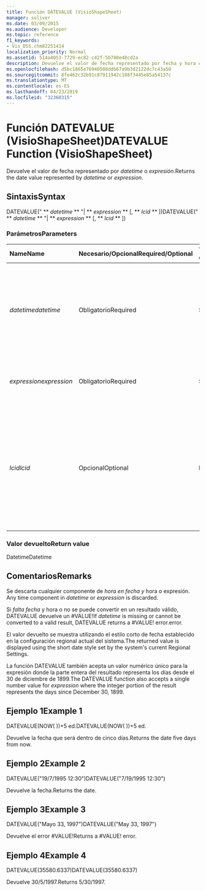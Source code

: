 ```yaml
---
title: Función DATEVALUE (VisioShapeSheet)
manager: soliver
ms.date: 03/09/2015
ms.audience: Developer
ms.topic: reference
f1_keywords:
- Vis_DSS.chm82251414
localization_priority: Normal
ms.assetid: 514a4053-7729-ec82-c42f-5b780e48cd2a
description: Devuelve el valor de fecha representado por fecha y hora o expresión.
ms.openlocfilehash: d5bc1865e76940508ddb67a9b3d2122dc7c43a50
ms.sourcegitcommit: 8fe462c32b91c87911942c188f3445e85a54137c
ms.translationtype: MT
ms.contentlocale: es-ES
ms.lasthandoff: 04/23/2019
ms.locfileid: "32360315"
---
```

# <a name="datevalue-function-visioshapesheet"></a><span data-ttu-id="63380-103">Función DATEVALUE (VisioShapeSheet)</span><span class="sxs-lookup"><span data-stu-id="63380-103">DATEVALUE Function (VisioShapeSheet)</span></span>

<span data-ttu-id="63380-104">Devuelve el valor de fecha representado por  _datetime_ o  _expresión_.</span><span class="sxs-lookup"><span data-stu-id="63380-104">Returns the date value represented by  _datetime_ or  _expression_.</span></span>
  
## <a name="syntax"></a><span data-ttu-id="63380-105">Sintaxis</span><span class="sxs-lookup"><span data-stu-id="63380-105">Syntax</span></span>

<span data-ttu-id="63380-106">DATEVALUE(" \*\* *datetime* \*\* "| \*\* *expression* \*\* [, \*\* *lcid* \*\* ])</span><span class="sxs-lookup"><span data-stu-id="63380-106">DATEVALUE(" \*\* *datetime* \*\* "| \*\* *expression* \*\* [, \*\* *lcid* \*\* ])</span></span> 
  
### <a name="parameters"></a><span data-ttu-id="63380-107">Parámetros</span><span class="sxs-lookup"><span data-stu-id="63380-107">Parameters</span></span>

|<span data-ttu-id="63380-108">**Name**</span><span class="sxs-lookup"><span data-stu-id="63380-108">**Name**</span></span>|<span data-ttu-id="63380-109">**Necesario/Opcional**</span><span class="sxs-lookup"><span data-stu-id="63380-109">**Required/Optional**</span></span>|<span data-ttu-id="63380-110">**Tipo de datos**</span><span class="sxs-lookup"><span data-stu-id="63380-110">**Data Type**</span></span>|<span data-ttu-id="63380-111">**Descripción**</span><span class="sxs-lookup"><span data-stu-id="63380-111">**Description**</span></span>|
|:-----|:-----|:-----|:-----|
| <span data-ttu-id="63380-112">_datetime_</span><span class="sxs-lookup"><span data-stu-id="63380-112">_datetime_</span></span> <br/> |<span data-ttu-id="63380-113">Obligatorio</span><span class="sxs-lookup"><span data-stu-id="63380-113">Required</span></span>  <br/> |<span data-ttu-id="63380-114">**String**</span><span class="sxs-lookup"><span data-stu-id="63380-114">**String**</span></span> <br/> |<span data-ttu-id="63380-115">Cualquier cadena que se pueda reconocer como una fecha y una hora, o una referencia a una celda que contenga una fecha y una hora.</span><span class="sxs-lookup"><span data-stu-id="63380-115">Any string commonly recognized as a date and time or a reference to a cell containing a date and time.</span></span>  <br/> |
| <span data-ttu-id="63380-116">_expression_</span><span class="sxs-lookup"><span data-stu-id="63380-116">_expression_</span></span> <br/> |<span data-ttu-id="63380-117">Obligatorio</span><span class="sxs-lookup"><span data-stu-id="63380-117">Required</span></span>  <br/> |<span data-ttu-id="63380-118">**String**</span><span class="sxs-lookup"><span data-stu-id="63380-118">**String**</span></span> <br/> |<span data-ttu-id="63380-119">Cualquier expresión que produzca como resultado una fecha y una hora.</span><span class="sxs-lookup"><span data-stu-id="63380-119">Any expression that yields a date and time.</span></span>  <br/> |
| <span data-ttu-id="63380-120">_lcid_</span><span class="sxs-lookup"><span data-stu-id="63380-120">_lcid_</span></span> <br/> |<span data-ttu-id="63380-121">Opcional</span><span class="sxs-lookup"><span data-stu-id="63380-121">Optional</span></span>  <br/> |<span data-ttu-id="63380-122">**Number**</span><span class="sxs-lookup"><span data-stu-id="63380-122">**Number**</span></span> <br/> |<span data-ttu-id="63380-p101">Especifica el identificador regional que se usa para evaluar información de fecha y hora que no sea local. El identificador regional es un número que se describe en los archivos de encabezado del sistema.</span><span class="sxs-lookup"><span data-stu-id="63380-p101">Specifies the locale identifier to be used in evaluating a non-local datetime. The locale identifier is a number described in the system header files.</span></span>  <br/> |
   
### <a name="return-value"></a><span data-ttu-id="63380-125">Valor devuelto</span><span class="sxs-lookup"><span data-stu-id="63380-125">Return value</span></span>

<span data-ttu-id="63380-126">Datetime</span><span class="sxs-lookup"><span data-stu-id="63380-126">Datetime</span></span>
  
## <a name="remarks"></a><span data-ttu-id="63380-127">Comentarios</span><span class="sxs-lookup"><span data-stu-id="63380-127">Remarks</span></span>

<span data-ttu-id="63380-128">Se descarta cualquier componente de *hora en fecha y* hora o expresión. </span><span class="sxs-lookup"><span data-stu-id="63380-128">Any time component in  *datetime*  or  *expression*  is discarded.</span></span> 
  
<span data-ttu-id="63380-129">Si  *falta fecha*  y hora o no se puede convertir en un resultado válido, DATEVALUE devuelve un #VALUE!</span><span class="sxs-lookup"><span data-stu-id="63380-129">If  *datetime*  is missing or cannot be converted to a valid result, DATEVALUE returns a #VALUE!</span></span> <span data-ttu-id="63380-130">error.</span><span class="sxs-lookup"><span data-stu-id="63380-130">error.</span></span> 
  
<span data-ttu-id="63380-131">El valor devuelto se muestra utilizando el estilo corto de fecha establecido en la configuración regional actual del sistema.</span><span class="sxs-lookup"><span data-stu-id="63380-131">The returned value is displayed using the short date style set by the system's current Regional Settings.</span></span> 
  
<span data-ttu-id="63380-132">La función DATEVALUE también acepta un  valor numérico único para la expresión donde la parte entera del resultado representa los días desde el 30 de diciembre de 1899.</span><span class="sxs-lookup"><span data-stu-id="63380-132">The DATEVALUE function also accepts a single number value for  *expression*  where the integer portion of the result represents the days since December 30, 1899.</span></span> 
  
## <a name="example-1"></a><span data-ttu-id="63380-133">Ejemplo 1</span><span class="sxs-lookup"><span data-stu-id="63380-133">Example 1</span></span>

<span data-ttu-id="63380-134">DATEVALUE(NOW( ))+5 ed.</span><span class="sxs-lookup"><span data-stu-id="63380-134">DATEVALUE(NOW( ))+5 ed.</span></span>
  
<span data-ttu-id="63380-135">Devuelve la fecha que será dentro de cinco días.</span><span class="sxs-lookup"><span data-stu-id="63380-135">Returns the date five days from now.</span></span>
  
## <a name="example-2"></a><span data-ttu-id="63380-136">Ejemplo 2</span><span class="sxs-lookup"><span data-stu-id="63380-136">Example 2</span></span>

<span data-ttu-id="63380-137">DATEVALUE("19/7/1995 12:30")</span><span class="sxs-lookup"><span data-stu-id="63380-137">DATEVALUE("7/19/1995 12:30")</span></span>
  
<span data-ttu-id="63380-138">Devuelve la fecha.</span><span class="sxs-lookup"><span data-stu-id="63380-138">Returns the date.</span></span>
  
## <a name="example-3"></a><span data-ttu-id="63380-139">Ejemplo 3</span><span class="sxs-lookup"><span data-stu-id="63380-139">Example 3</span></span>

<span data-ttu-id="63380-140">DATEVALUE("Mayo 33, 1997")</span><span class="sxs-lookup"><span data-stu-id="63380-140">DATEVALUE("May 33, 1997")</span></span>
  
<span data-ttu-id="63380-p103">Devuelve el error #VALUE!</span><span class="sxs-lookup"><span data-stu-id="63380-p103">Returns a #VALUE! error.</span></span>
  
## <a name="example-4"></a><span data-ttu-id="63380-143">Ejemplo 4</span><span class="sxs-lookup"><span data-stu-id="63380-143">Example 4</span></span>

<span data-ttu-id="63380-144">DATEVALUE(35580.6337)</span><span class="sxs-lookup"><span data-stu-id="63380-144">DATEVALUE(35580.6337)</span></span>
  
<span data-ttu-id="63380-145">Devuelve 30/5/1997.</span><span class="sxs-lookup"><span data-stu-id="63380-145">Returns 5/30/1997.</span></span>
  

